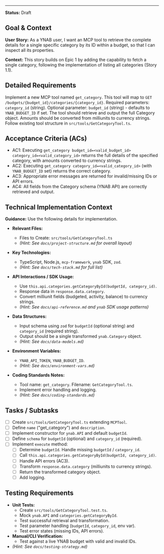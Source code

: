 ---
**Status:** Draft

## Goal & Context

**User Story:** As a YNAB user, I want an MCP tool to retrieve the complete details for a single specific category by its ID within a budget, so that I can inspect all its properties.

**Context:** This story builds on Epic 1 by adding the capability to fetch a single category, following the implementation of listing all categories (Story 1.1).

## Detailed Requirements

Implement a new MCP tool named `get_category`.
This tool will map to `GET /budgets/{budget_id}/categories/{category_id}`.
Required parameters: `category_id` (string).
Optional parameter: `budget_id` (string) - defaults to `YNAB_BUDGET_ID` if set.
The tool should retrieve and output the full Category object. Amounts should be converted from milliunits to currency strings.
Follow existing tool structure in `src/tools/GetCategoryTool.ts`.

## Acceptance Criteria (ACs)

- AC1: Executing `get_category budget_id=<valid_budget_id> category_id=<valid_category_id>` returns the full details of the specified category, with amounts converted to currency strings.
- AC2: Executing `get_category category_id=<valid_category_id>` (with `YNAB_BUDGET_ID` set) returns the correct category.
- AC3: Appropriate error messages are returned for invalid/missing IDs or API errors.
- AC4: All fields from the Category schema (YNAB API) are correctly retrieved and output.

## Technical Implementation Context

**Guidance:** Use the following details for implementation.
- **Relevant Files:**
  - Files to Create: `src/tools/GetCategoryTool.ts`
  - _(Hint: See `docs/project-structure.md` for overall layout)_

- **Key Technologies:**
  - TypeScript, Node.js, `mcp-framework`, `ynab` SDK, `zod`.
  - _(Hint: See `docs/tech-stack.md` for full list)_

- **API Interactions / SDK Usage:**
  - Use `this.api.categories.getCategoryById(budgetId, category_id)`.
  - Response data in `response.data.category`.
  - Convert milliunit fields (budgeted, activity, balance) to currency strings.
  - _(Hint: See `docs/api-reference.md` and `ynab` SDK usage patterns)_

- **Data Structures:**
  - Input schema using `zod` for `budgetId` (optional string) and `category_id` (required string).
  - Output should be a single transformed `ynab.Category` object.
  - _(Hint: See `docs/data-models.md`)_

- **Environment Variables:**
  - `YNAB_API_TOKEN`, `YNAB_BUDGET_ID`.
  - _(Hint: See `docs/environment-vars.md`)_

- **Coding Standards Notes:**
  - Tool name: `get_category`. Filename: `GetCategoryTool.ts`.
  - Implement error handling and logging.
  - _(Hint: See `docs/coding-standards.md`)_

## Tasks / Subtasks

- [ ] Create `src/tools/GetCategoryTool.ts` extending `MCPTool`.
- [ ] Define `name` ("get_category") and `description`.
- [ ] Implement constructor for `ynab.API` and default `budgetId`.
- [ ] Define `schema` for `budgetId` (optional) and `category_id` (required).
- [ ] Implement `execute` method:
  - [ ] Determine `budgetId`. Handle missing `budgetId` / `category_id`.
  - [ ] Call `this.api.categories.getCategoryById(budgetId, category_id)`.
  - [ ] Handle API errors (AC3).
  - [ ] Transform `response.data.category` (milliunits to currency strings).
  - [ ] Return the transformed category object.
  - [ ] Add logging.

## Testing Requirements

- **Unit Tests:**
  - Create `src/tools/GetCategoryTool.test.ts`.
  - Mock `ynab.API` and `categories.getCategoryById`.
  - Test successful retrieval and transformation.
  - Test parameter handling (`budgetId`, `category_id`, env var).
  - Test error states (missing IDs, API errors).
- **Manual/CLI Verification:**
  - Test against a live YNAB budget with valid and invalid IDs.
- _(Hint: See `docs/testing-strategy.md`)_